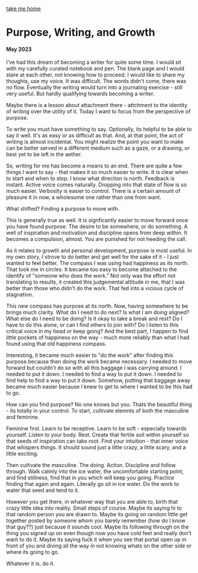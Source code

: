[take me home](../index.md)  
  
# Purpose, Writing, and Growth
#### May 2023

I've had this dream of becoming a writer for quite some time. I would sit with my carefully curated notebook and pen. The blank page and I would stare at each other, not knowing how to proceed. I would like to share my thoughts, use my voice. It was difficult. The words didn't come, there was no flow. Eventually the writing would turn into a journaling exercise - still very useful. But hardly qualifying towards becoming a writer. 

Maybe there is a lesson about attachment there - attchment to the identity of writing over the utility of it. Today I want to focus from the perspective of purpose. 

To write you must have something to say. Optionally, its helpful to be able to say it well. It's as easy or as difficult as that. And, at that point, the act of writing is almost incidental. You might realize the point you want to make can be better served in a different medium such as a gaze, or a drawing, or best yet to be left in the aether. 

So, writing for me has become a means to an end. There are quite a few things I want to say - that makes it so much easier to write. It is clear when to start and when to stop. I know what direction is north. Feedback is instant. Active voice comes naturally. Dropping into that state of flow is so much easier. Verbosity is easier to control. There is a certain amount of pleasure it in now, a wholesome one rather than one from want. 

What shifted? Finding a purpose to move with. 

This is generally true as well. It is signficantly easier to move forward once you have found purpose. The desire to be somewhere, or do something. A well of inspiration and motivation and discipline opens from deep within. It becomes a compulsion, almost. You are punished for not heeding the call. 

As it relates to growth and personal development, purpose is most useful. In my own story, I strove to do better and get well for the sake of it - I just wanted to feel better. The compass I was using had happiness as its north. That took me in circles. It became too easy to become attached to the identify of "someone who does the work." Not only was the effort not translating to results, it created this judgemental attitude in me, that I was better than those who didn't do the work. That fed into a vicious cycle of stagnation. 

This new compass has purpose at its north. Now, having somewhere to be brings much clarity. What do I need to do next? Is what I am doing aligned? What else do I need to be doing? Is it okay to take a break and rest? Do I have to do this alone, or can I find others to join with? Do I listen to this critical voice in my head or keep going? And the best part, I happen to find little pockets of happiness on the way - much more reliably than what I had found using that old happiness compass. 

Interesting, it became much easier to "do the work" after finding this purpose because then doing the work became necessary. I needed to move forward but couldn't do so with all this baggage I was carrying around. I needed to put it down. I needed to find a way to put it down. I needed to find help to find a way to put it down. Somehow, putting that baggage away became much easier because I knew to get to where I wanted to be this had to go.

How can you find purpose? No one knows but you. Thats the beautiful thing - its totally in your control. To start, cultivate elemnts of both the masculine and feminine. 

Feminine first. Learn to be receptive. Learn to be soft - especially towards yourself. Listen to your body. Rest. Create that fertile soil within yourself so that seeds of inspiration can take root. Find your intuition - that inner voice that whispers things. It should sound just a little crazy, a little scary, and a little exciting. 

Then cultivate the masculine. The doing. Action. Discipline and follow through. Walk calmly into the ice water, the uncomfortable starting point, and find stillness, find that in you which will keep you going. Practice finding that again and again. Literally go sit in ice water. Do the work to water that seed and tend to it. 

However you get there, in whatever way that you are able to, birth that crazy little idea into reality. Small steps of course. Maybe its saying hi to that random person you are drawn to. Maybe its going on random little get together posted by someone whom you barely remember (how do I know that guy??) just because it sounds cool. Maybe its following through on the thing you signed up on even though now you have cold feet and really don't want to do it. Maybe its saying fuck it when you see that portal open up in front of you and diving all the way in not knowing whats on the other side or where its going to go. 

Whatever it is, do it. 